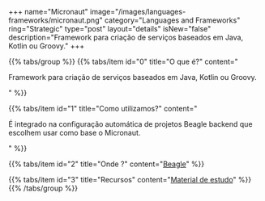 +++
name="Micronaut"
image="/images/languages-frameworks/micronaut.png"
category="Languages and Frameworks"
ring="Strategic"
type="post"
layout="details"
isNew="false"
description="Framework para criação de serviços baseados em Java, Kotlin ou Groovy."
+++

{{% tabs/group %}}
  {{% tabs/item id="0" title="O que é?" content="<p>Framework para criação de serviços baseados em Java, Kotlin ou Groovy.</p>" %}}

  {{% tabs/item id="1" title="Como utilizamos?" content="<p>É integrado na configuração automática de projetos Beagle backend que escolhem usar como base o Micronaut.</p>" %}}

  {{% tabs/item id="2" title="Onde ?" content="<a href='https://usebeagle.io/' target='_blank'>Beagle</a>" %}}

  {{% tabs/item id="3" title="Recursos" content="<a href='https://micronaut.io/' target='_blank'>Material de estudo</a>" %}}
{{% /tabs/group %}}
